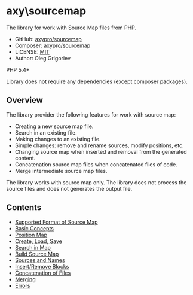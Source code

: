 # axy\sourcemap

The library for work with Source Map files from PHP.

* GitHub: [axypro/sourcemap](https://github.com/axypro/sourcemap)
* Composer: [axypro/sourcemap](https://packagist.org/packages/axy/sourcemap)
* LICENSE: [MIT](LICENSE)
* Author: Oleg Grigoriev

PHP 5.4+

Library does not require any dependencies (except composer packages).

## Overview

The library provider the following features for work with source map:

* Creating a new source map file.
* Search in an existing file.
* Making changes to an existing file.
* Simple changes: remove and rename sources, modify positions, etc.
* Changing source map when inserted and removal from the generated content.
* Concatenation source map files when concatenated files of code.
* Merge intermediate source map files.

The library works with source map only.
The library does not process the source files and does not generates the output file.

## Contents

* [Supported Format of Source Map](doc/format.md)
* [Basic Concepts](doc/concepts.md)
* [Position Map](doc/PosMap.md)
* [Create, Load, Save](doc/common.md)
* [Search in Map](doc/search.md)
* [Build Source Map](doc/build.md)
* [Sources and Names](doc/sources.md)
* [Insert/Remove Blocks](doc/blocks.md)
* [Concatenation of Files](doc/concat.md)
* [Merging](doc/merge.md)
* [Errors](doc/errors.md)
